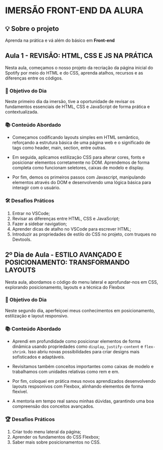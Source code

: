 # IMERSÃO FRONT-END DA ALURA

## :bulb: Sobre o projeto

Aprenda na prática e vá além do básico em **Front-end**

## Aula 1 - REVISÃO: HTML, CSS E JS NA PRÁTICA

Nesta aula, começamos o nosso projeto da recriação da página inicial do Spotify por meio do HTML e do CSS, aprenda atalhos, recursos e as diferenças entre os códigos.

### 🚀 Objetivo do Dia
Neste primeiro dia da imersão, tive a oportunidade de revisar os fundamentos essenciais de HTML, CSS e JavaScript de forma prática e contextualizada.

### 📚 Conteúdo Abordado
- Começamos codificando layouts simples em HTML semântico, reforçando a estrutura básica de uma página web e o significado de tags como header, main, section, entre outras.

- Em seguida, aplicamos estilização CSS para alterar cores, fonts e posicionar elementos corretamente no DOM. Aprendemos de forma completa como funcionam seletores, caixas de modelo e display.

- Por fim, demos os primeiros passos com Javascript, manipulando elementos através do DOM e desenvolvendo uma lógica básica para interagir com o usuário.

### 🛠️ Desafios Práticos

1. Entrar no VSCode;
2. Revisar as diferenças entre HTML, CSS e JavaScript;
3. Fazer a sidebar navigation;
4. Aprender dicas de atalho no VSCode para escrever HTML;
5. Introduzir as propriedades de estilo do CSS no projeto, com truques no Devtools.

## 2º Dia de Aula - ESTILO AVANÇADO E POSICIONAMENTO: TRANSFORMANDO LAYOUTS

Nesta aula, abordamos o código do menu lateral e aprofundar-nos em CSS, explorando posicionamento, layouts e a técnica do Flexbox

### 🚀 Objetivo do Dia

Neste segundo dia, aperfeiçoei meus conhecimentos em posicionamento, estilização e layout responsivo.

### 📚 Conteúdo Abordado

- Aprendi em profundidade como posicionar elementos de forma dinâmica usando propriedades como `display`, `justify-content` e `flex-shrink`. Isso abriu novas possibilidades para criar designs mais sofisticados e adaptáveis.

- Revisitamos também conceitos importantes como caixas de modelo e trabalhamos com unidades relativas como rem e em.

- Por fim, coloquei em prática meus novos aprendizados desenvolvendo layouts respsonivos com Flexbox, alinhando elementos de forma flexível.

- A mentoria em tempo real sanou minhas dúvidas, garantindo uma boa compreensão dos conceitos avançados.

### 🏆 Desafios Práticos

1. Criar todo menu lateral da página;
2. Aprender os fundamentos do CSS Flexbox;
3. Saber mais sobre posicionamentos no CSS.